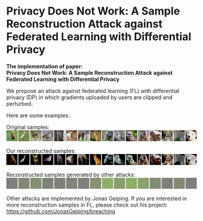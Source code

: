 # Privacy Does Not Work: A Sample Reconstruction Attack against Federated Learning with Differential Privacy

**The implementation of paper:<br>
Privacy Does Not Work: A Sample Reconstruction Attack against Federated Learning with Differential Privacy**

We propose an attack against federated learning (FL) with differential privacy (DP) in which gradients uploaded by
users are clipped and perturbed.

Here are some examples:

Original samples:
![original.png](fig%2Foriginal.png)

Our reconstructed samples:
![res.png](fig%2Fres.png)

Reconstructed samples generated by other attacks:
![when.png](fig%2Fwhen.png)

Other attacks are implemented by Jonas Geiping. If you are interested in more reconstruction samples in FL, please check
out his project: https://github.com/JonasGeiping/breaching